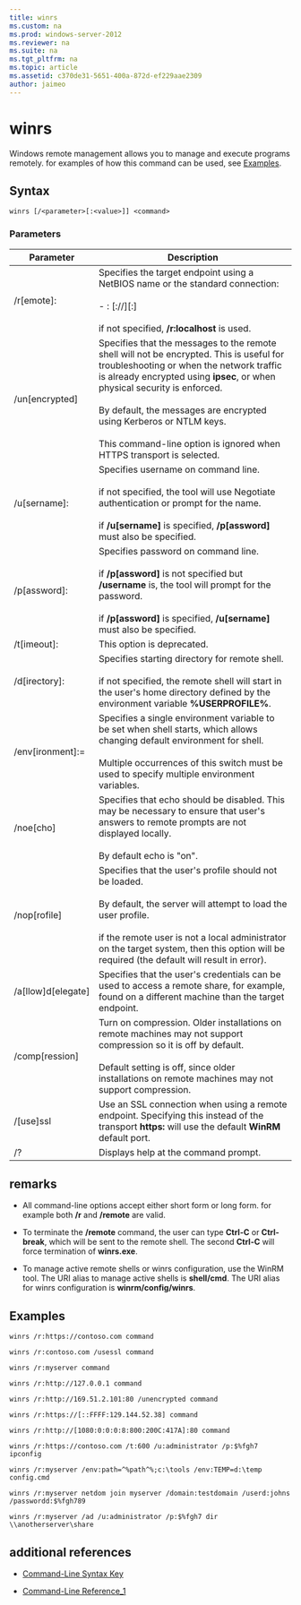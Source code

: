 ```yaml
---
title: winrs
ms.custom: na
ms.prod: windows-server-2012
ms.reviewer: na
ms.suite: na
ms.tgt_pltfrm: na
ms.topic: article
ms.assetid: c370de31-5651-400a-872d-ef229aae2309
author: jaimeo
---
```

# winrs
Windows remote management allows you to manage and execute programs remotely. for examples of how this command can be used, see [Examples](assetId:///c6d43992-8243-4f0a-8605-3152c8a8fe9a#BKMK_Examples).  
  
## Syntax  
  
```  
winrs [/<parameter>[:<value>]] <command>  
```  
  
### Parameters  
  
|Parameter|Description|  
|-------------|---------------|  
|\/r\[emote\]:<endpoint>|Specifies the target endpoint using a NetBIOS name or the standard connection:<br /><br />-   <url>: \[<transport>:\/\/\]<target>\[:<port>\]<br /><br />if not specified, **\/r:localhost** is used.|  
|\/un\[encrypted\]|Specifies that the messages to the remote shell will not be encrypted. This is useful for troubleshooting or when the network traffic is already encrypted using **ipsec**, or when physical security is enforced.<br /><br />By default, the messages are encrypted using Kerberos or NTLM keys.<br /><br />This command\-line option is ignored when HTTPS transport is selected.|  
|\/u\[sername\]:<username>|Specifies username on command line.<br /><br />if not specified, the tool will use Negotiate authentication or prompt for the name.<br /><br />if **\/u\[sername\]** is specified, **\/p\[assword\]** must also be specified.|  
|\/p\[assword\]:<password>|Specifies password on command line.<br /><br />if **\/p\[assword\]** is not specified but **\/username** is, the tool will prompt for the password.<br /><br />if **\/p\[assword\]** is specified, **\/u\[sername\]** must also be specified.|  
|\/t\[imeout\]:<seconds>|This option is deprecated.|  
|\/d\[irectory\]:<path>|Specifies starting directory for remote shell.<br /><br />if not specified, the remote shell will start in the user's home directory defined by the environment variable **%USERPROFILE%**.|  
|\/env\[ironment\]:<string>\=<value>|Specifies a single environment variable to be set when shell starts, which allows changing default environment for shell.<br /><br />Multiple occurrences of this switch must be used to specify multiple environment variables.|  
|\/noe\[cho\]|Specifies that echo should be disabled. This may be necessary to ensure that user's answers to remote prompts are not displayed locally.<br /><br />By default echo is "on".|  
|\/nop\[rofile\]|Specifies that the user's profile should not be loaded.<br /><br />By default, the server will attempt to load the user profile.<br /><br />if the remote user is not a local administrator on the target system, then this option will be required \(the default will result in error\).|  
|\/a\[llow\]d\[elegate\]|Specifies that the user's credentials can be used to access a remote share, for example, found on a different machine than the target endpoint.|  
|\/comp\[ression\]|Turn on compression.  Older installations on remote machines may not support compression so it is off by default.<br /><br />Default setting is off, since older installations on remote machines may not support compression.|  
|\/\[use\]ssl|Use an SSL connection when using a remote endpoint.  Specifying this instead of the transport **https:** will use the default **WinRM** default port.|  
|\/?|Displays help at the command prompt.|  
  
## remarks  
  
-   All command\-line options accept either short form or long form. for example both **\/r** and **\/remote** are valid.  
  
-   To terminate the **\/remote** command, the user can type **Ctrl\-C** or **Ctrl\-break**, which will be sent to the remote shell. The second **Ctrl\-C** will force termination of **winrs.exe**.  
  
-   To manage active remote shells or winrs configuration, use the WinRM tool.  The URI alias to manage active shells is **shell\/cmd**.  The URI alias for winrs configuration is **winrm\/config\/winrs**.  
  
## <a name="BKMK_Examples"></a>Examples  
  
```  
winrs /r:https://contoso.com command  
```  
  
```  
winrs /r:contoso.com /usessl command  
```  
  
```  
winrs /r:myserver command  
```  
  
```  
winrs /r:http://127.0.0.1 command  
```  
  
```  
winrs /r:http://169.51.2.101:80 /unencrypted command  
```  
  
```  
winrs /r:https://[::FFFF:129.144.52.38] command  
```  
  
```  
winrs /r:http://[1080:0:0:0:8:800:200C:417A]:80 command  
```  
  
```  
winrs /r:https://contoso.com /t:600 /u:administrator /p:$%fgh7 ipconfig  
```  
  
```  
winrs /r:myserver /env:path=^%path^%;c:\tools /env:TEMP=d:\temp config.cmd  
```  
  
```  
winrs /r:myserver netdom join myserver /domain:testdomain /userd:johns /passwordd:$%fgh789  
```  
  
```  
winrs /r:myserver /ad /u:administrator /p:$%fgh7 dir \\anotherserver\share  
```  
  
## additional references  
  
-   [Command-Line Syntax Key](commandline-syntax-key.md)  
  
-   [Command-Line Reference_1](Command-Line-Reference_1.md)  
  


